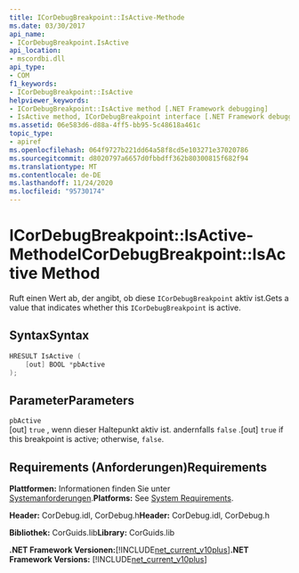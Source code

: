```yaml
---
title: ICorDebugBreakpoint::IsActive-Methode
ms.date: 03/30/2017
api_name:
- ICorDebugBreakpoint.IsActive
api_location:
- mscordbi.dll
api_type:
- COM
f1_keywords:
- ICorDebugBreakpoint::IsActive
helpviewer_keywords:
- ICorDebugBreakpoint::IsActive method [.NET Framework debugging]
- IsActive method, ICorDebugBreakpoint interface [.NET Framework debugging]
ms.assetid: 06e583d6-d88a-4ff5-bb95-5c48618a461c
topic_type:
- apiref
ms.openlocfilehash: 064f9727b221dd64a58f8cd5e103271e37020786
ms.sourcegitcommit: d8020797a6657d0fbbdff362b80300815f682f94
ms.translationtype: MT
ms.contentlocale: de-DE
ms.lasthandoff: 11/24/2020
ms.locfileid: "95730174"
---
```

# <a name="icordebugbreakpointisactive-method"></a><span data-ttu-id="8fc1c-102">ICorDebugBreakpoint::IsActive-Methode</span><span class="sxs-lookup"><span data-stu-id="8fc1c-102">ICorDebugBreakpoint::IsActive Method</span></span>

<span data-ttu-id="8fc1c-103">Ruft einen Wert ab, der angibt, ob diese `ICorDebugBreakpoint` aktiv ist.</span><span class="sxs-lookup"><span data-stu-id="8fc1c-103">Gets a value that indicates whether this `ICorDebugBreakpoint` is active.</span></span>  
  
## <a name="syntax"></a><span data-ttu-id="8fc1c-104">Syntax</span><span class="sxs-lookup"><span data-stu-id="8fc1c-104">Syntax</span></span>  
  
```cpp  
HRESULT IsActive (  
    [out] BOOL *pbActive  
);  
```  
  
## <a name="parameters"></a><span data-ttu-id="8fc1c-105">Parameter</span><span class="sxs-lookup"><span data-stu-id="8fc1c-105">Parameters</span></span>  

 `pbActive`  
 <span data-ttu-id="8fc1c-106">[out] `true` , wenn dieser Haltepunkt aktiv ist. andernfalls `false` .</span><span class="sxs-lookup"><span data-stu-id="8fc1c-106">[out] `true` if this breakpoint is active; otherwise, `false`.</span></span>  
  
## <a name="requirements"></a><span data-ttu-id="8fc1c-107">Requirements (Anforderungen)</span><span class="sxs-lookup"><span data-stu-id="8fc1c-107">Requirements</span></span>  

 <span data-ttu-id="8fc1c-108">**Plattformen:** Informationen finden Sie unter [Systemanforderungen](../../get-started/system-requirements.md).</span><span class="sxs-lookup"><span data-stu-id="8fc1c-108">**Platforms:** See [System Requirements](../../get-started/system-requirements.md).</span></span>  
  
 <span data-ttu-id="8fc1c-109">**Header:** CorDebug.idl, CorDebug.h</span><span class="sxs-lookup"><span data-stu-id="8fc1c-109">**Header:** CorDebug.idl, CorDebug.h</span></span>  
  
 <span data-ttu-id="8fc1c-110">**Bibliothek:** CorGuids.lib</span><span class="sxs-lookup"><span data-stu-id="8fc1c-110">**Library:** CorGuids.lib</span></span>  
  
 <span data-ttu-id="8fc1c-111">**.NET Framework Versionen:**[!INCLUDE[net_current_v10plus](../../../../includes/net-current-v10plus-md.md)]</span><span class="sxs-lookup"><span data-stu-id="8fc1c-111">**.NET Framework Versions:** [!INCLUDE[net_current_v10plus](../../../../includes/net-current-v10plus-md.md)]</span></span>
